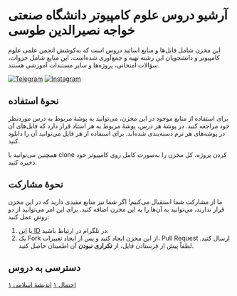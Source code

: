 # آرشیو دروس علوم کامپیوتر دانشگاه صنعتی خواجه نصیرالدین طوسی
این مخزن شامل فایل‌ها و منابع اساتید دروس است که به‌کوشش انجمن علمی علوم کامپیوتر و دانشجویان این رشته تهیه و جمع‌آوری شده‌است. این منابع شامل جزوات، سؤالات امتحانی، پروژه‌ها و سایر مستندات آموزشی هستند.

[![Telegram](https://img.shields.io/badge/Telegram-2CA5E0?style=for-the-badge&logo=telegram&logoColor=white)](https://t.me/KNTU_CSSA)
[![Instagram](https://img.shields.io/badge/Instagram-E4405F?style=for-the-badge&logo=instagram&logoColor=white)](https://instagram.com/kntu_cssa)
## نحوهٔ استفاده
برای استفاده از منابع موجود در این مخزن، می‌توانید به پوشهٔ مربوط به درس موردنظر خود مراجعه کنید. در پوشهٔ هر درس، پوشهٔ مربوط به هر استاد قرار دارد که فایل‌های آن در پوشه‌های هر ترم دسته‌بندی شده‌اند. برای استفاده از هر فایل می‌توانید آن را دانلود کنید.

همچنین می‌توانید با clone کردن پروژه، کل مخزن را به‌صورت کامل روی کامپیوتر خود ذخیره کنید.
## نحوهٔ مشارکت  
ما از مشارکت شما استقبال می‌کنیم! اگر شما نیز منابع مفیدی دارید که در این مخزن قرار ندارند، می‌توانید به آن‌ها را به این مخزن اضافه کنید. برای این امر می‌توانید از دو روش عمل کنید:  
1. با [این ID](https://t.me/heliataromi) در تلگرام در ارتباط باشید.
2. یک Fork از این مخزن ایجاد کنید و پس از ایجاد تغییرات، Pull Request ارسال کنید.
لطفاً پیش از فرستادن فایل، از **تکراری نبودن** آن اطمینان حاصل کنید.

## دسترسی به دروس
[احتمال ۱](/احتمال%20۱/.)
[اندیشهٔ اسلامی ۱]()
